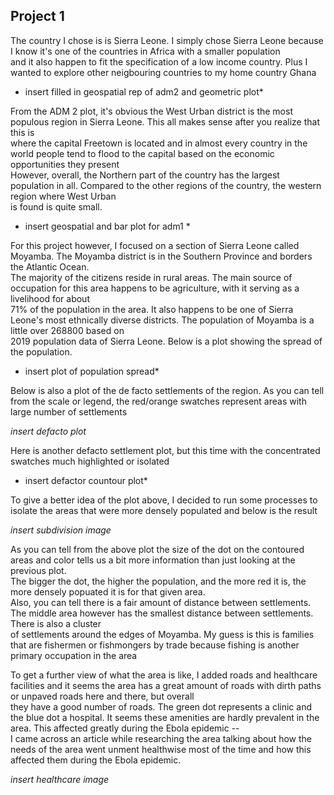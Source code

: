 ## Project 1

The country I chose is is Sierra Leone. I simply chose Sierra Leone because I know it's one of the countries in Africa with a smaller population <br/>
and it also happen to fit the specification of a low income country. Plus I wanted to explore other neigbouring countries to my home country Ghana <br/>

* insert filled in geospatial rep of adm2 and geometric plot* <br/>

From the ADM 2 plot, it's obvious the West Urban district is the most populous region in Sierra Leone. This all makes sense after you realize that this is <br/>
where the capital Freetown is located and in almost every country in the world people tend to flood to the capital based on the economic opportunities they present <br/>
However, overall, the Northern part of the country has the largest population in all. Compared to the other regions of the country, the western region where West Urban <br/>
is found is quite small.

* insert geospatial and bar plot for adm1 *

For this project however, I focused on a section of Sierra Leone called Moyamba. The Moyamba district is in the Southern Province and borders the Atlantic Ocean. <br/>
The majority of the citizens reside in rural areas. The main source of occupation for this area happens to be agriculture, with it serving as a livelihood for about <br/>
71% of the population in the area. It also happens to be one of Sierra Leone's most ethnically diverse districts. The population of Moyamba is a little over 268800 based on <br/>
2019 population data of Sierra Leone. Below is a plot showing the spread of the population.

* insert plot of population spread*

Below is also a plot of the de facto settlements of the region. As you can tell from the scale or legend, the red/orange swatches represent areas with large number of settlements <br/>

*insert defacto plot*

Here is another defacto settlement plot, but this time with the concentrated swatches much highlighted or isolated <br/>

* insert defactor countour plot*

To give a better idea of the plot above, I decided to run some processes to isolate the areas that were more densely populated and below is the result <br/>

*insert subdivision image*

As you can tell from the above plot the size of the dot on the contoured areas and color tells us a bit more information than just looking at the previous plot. <br/>
The bigger the dot, the higher the population, and the more red it is, the more densely popuated it is for that given area. <br/>
Also, you can tell there is a fair amount of distance between settlements. The middle area however has the smallest distance between settlements. There is also a cluster <br/>
of settlements around the edges of Moyamba. My guess is this is families that are fishermen or fishmongers by trade because fishing is another primary occupation in the area <br/>

To get a further view of what the area is like, I added roads and healthcare facilities and it seems the area has a great amount of roads with dirth paths or unpaved roads here and there, but overall <br/>
they have a good number of roads. The green dot represents a clinic and the blue dot a hospital. It seems these amenities are hardly prevalent in the area. This affected greatly during the Ebola epidemic -- <br/>
I came across an article while researching the area talking about how the needs of the area went unment healthwise most of the time and how this affected them during the Ebola epidemic.

*insert healthcare image*
